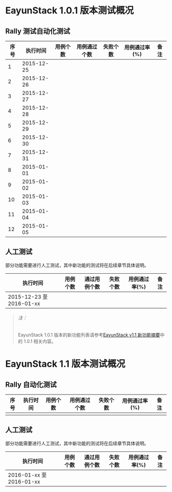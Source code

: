 # EayunStack 1.0.1 版本测试概况

## Rally 测试自动化测试

|序号|执行时间|用例个数|用例通过个数|失败个数|用例通过率(%)|备注|
|----|--------|--------|------------|--------|-------------|----|
|1|2015-12-25||||||
|2|2015-12-26||||||
|3|2015-12-27||||||
|4|2015-12-28||||||
|5|2015-12-29||||||
|6|2015-12-30||||||
|7|2015-12-31||||||
|8|2015-01-01||||||
|9|2015-01-02||||||
|10|2015-01-03||||||
|11|2015-01-04||||||
|12|2015-01-05||||||

## 人工测试

部分功能需要进行人工测试，其中新功能的测试将在后续章节具体说明。

|执行时间|用例个数|通过用例个数|失败个数|用例通过率(%)|备注|
|--------|--------|------------|--------|-------------|----|
|2015-12-23 至 2016-01-xx||||||

> ###### 注：
> EayunStack 1.0.1 版本的新功能列表请参考[EayunStack v1.1 新功能摘要]()中的 1.0.1 相关内容。

# EayunStack 1.1 版本测试概况

## Rally 自动化测试

|序号|执行时间|用例个数|用例通过个数|失败个数|用例通过率(%)|备注|
|----|--------|--------|------------|--------|-------------|----|
||||||||

## 人工测试

部分功能需要进行人工测试，其中新功能的测试将在后续章节具体说明。

|执行时间|用例个数|通过用例个数|失败个数|用例通过率(%)|备注|
|--------|--------|------------|--------|-------------|----|
|2016-01-xx 至 2016-01-xx||||||
